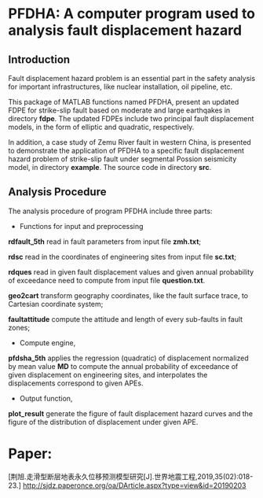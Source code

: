 PFDHA: A computer program used to analysis fault displacement hazard 
=====================================================================


Introduction
-------------
Fault displacement hazard problem is an essential part in the safety analysis for important infrastructures, 
like nuclear installation, oil pipeline, etc.

This package of MATLAB functions named PFDHA,
 present an updated FDPE for strike-slip fault 
based on moderate and large earthqakes in directory **fdpe**.
The updated FDPEs include two principal fault displacement models,
in the form of elliptic and quadratic, respectively.

In addition, a case study of  Zemu River fault in western China, 
is presented to demonstrate the application of PFDHA 
to a specific fault displacement hazard problem of 
strike-slip fault under segmental Possion seismicity model,
in directory **example**.
The source code in directory **src**.



Analysis Procedure
--------------------

The analysis procedure of program PFDHA include three parts:

- Functions for input and preprocessing

**rdfault_5th** read in fault parameters from input file **zmh.txt**;

**rdsc** read in the coordinates of engineering sites from input file **sc.txt**;

**rdques** read in given fault displacement values and given annual probability of exceedance need to compute from input
		file **question.txt**.
		
**geo2cart** transform geography coordinates, like the fault surface trace, to Cartesian coordinate system;

**faultattitude** compute the attitude and length of every sub-faults in fault zones;
		
- Compute engine,

**pfdsha_5th** applies the regression (quadratic) of  displacement normalized by mean value **MD**
to compute the annual probability of exceedance of given displacement on engineering sites, 
and interpolates the displacements correspond to  given APEs.
		
- Output function,

**plot_result** generate the figure of fault displacement hazard curves and 
the figure of the distribution of displacement under given APE.

Paper:
======
[荆旭.走滑型断层地表永久位移预测模型研究[J].世界地震工程,2019,35(02):018-23.] http://sjdz.paperonce.org/oa/DArticle.aspx?type=view&id=20190203
